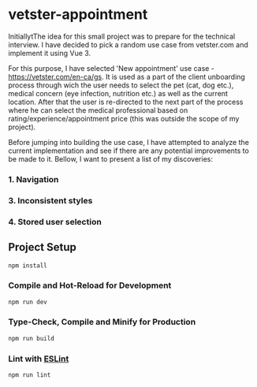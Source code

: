# vetster-appointment

InitiallytThe idea for this small project was to prepare for the technical interview. I have decided to pick a random use case from vetster.com and implement it using Vue 3. 

For this purpose, I have selected 'New appointment' use case - https://vetster.com/en-ca/gs. It is used as a part of the client unboarding process through wich the user needs to select the pet (cat, dog etc.), medical concern (eye infection, nutrition etc.) as well as the current location. After that the user is re-directed to the next part of the process where he can select the medical professional based on rating/experience/appointment price (this was outside the scope of my project).

Before jumping into building the use case, I have attempted to analyze the current implementation and see if there are any potential improvements to be made to it. Bellow, I want to present a list of my discoveries:

### 1. Navigation
### 3. Inconsistent styles
### 4. Stored user selection

## Project Setup

```sh
npm install
```

### Compile and Hot-Reload for Development

```sh
npm run dev
```

### Type-Check, Compile and Minify for Production

```sh
npm run build
```

### Lint with [ESLint](https://eslint.org/)

```sh
npm run lint
```

